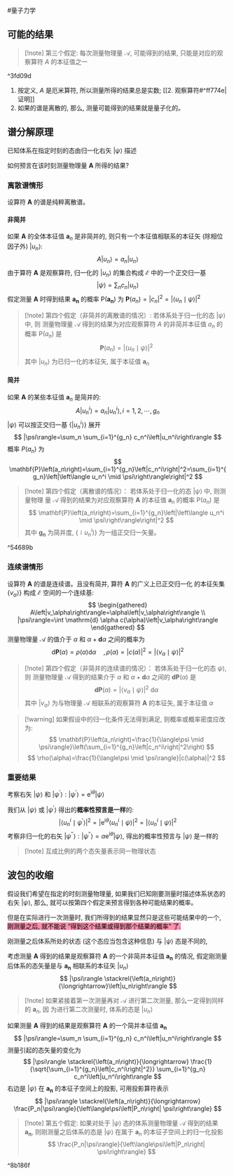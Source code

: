 #量子力学 


## 可能的结果

>[!note] 第三个假定: 
>每次测量物理量 $\mathcal{A}$, 可能得到的结果, 只能是对应的观察算符 $A$ 的本征值之一

^3fd09d


1. 按定义, $A$ 是厄米算符, 所以测量所得的结果总是实数; [[2. 观察算符#^ff774e|证明]]
2. 如果的谱是离散的, 那么, 测量可能得到的结果就是量子化的。


## 谱分解原理

已知体系在指定时刻的态由归一化右矢 $|\psi\rangle$ 描述

如何预言在该时刻测量物理量 $\boldsymbol{A}$ 所得的结果?

### 离散谱情形
设算符 $\boldsymbol{A}$ 的谱是纯粹离散谱。

#### 非简并
如果 $\boldsymbol{A}$ 的全体本征值 $\boldsymbol{a}_n$ 是非简并的, 则只有一个本征值相联系的本征矢 (除相位因子外) $\left|u_n\right\rangle:$
$$
A\left|u_n\right\rangle=a_n\left|u_n\right\rangle
$$
由于算符 $\boldsymbol{A}$ 是观察算符, 归一化的 $\left|u_n\right\rangle$ 的集合构成 $\mathcal{E}$ 中的一个正交归一基
$$
|\psi\rangle=\sum_n c_n\left|u_n\right\rangle
$$
假定测量 $\boldsymbol{A}$ 时得到结果 $\boldsymbol{a}_{\boldsymbol{n}}$ 的概率 $\mathrm{P}\left(\boldsymbol{a}_{\boldsymbol{n}}\right)$ 为 $\mathbf{P}\left(a_n\right)=\left|c_n\right|^2=\left|\left\langle u_n \mid \psi\right\rangle\right|^2$


>[!note] 第四个假定（非简并的离散谱的情况）: 
>若体系处于归一化的态 $|\psi\rangle$ 中, 则 测量物理量 $\mathcal{A}$ 得到的结果为对应观察算符 $A$ 的非简并本征值 $a_n$ 的概率 $\mathrm{P}\left(a_n\right)$ 是
>$$
\mathbf{P}\left(a_n\right)=\left|\left\langle u_n \mid \psi\right\rangle\right|^2
>$$
>其中 $\left|u_n\right\rangle$ 为已归一化的本征矢, 属于本征值 $\boldsymbol{a}_n$

#### 简并
如果 $\boldsymbol{A}$ 的某些本征值 $\boldsymbol{a}_n$ 是简并的:
$$
A\left|u_n^i\right\rangle=a_n\left|u_n^i\right\rangle, i=1,2, \cdots, g_n
$$
$|\psi\rangle$ 可以按正交归一基 $\left\{\left|u_n^i\right\rangle\right\}$ 展开
$$
|\psi\rangle=\sum_n \sum_{i=1}^{g_n} c_n^i\left|u_n^i\right\rangle
$$
概率 $P\left(a_n\right)$ 为
$$
\mathbf{P}\left(a_n\right)=\sum_{i=1}^{g_n}\left|c_n^i\right|^2=\sum_{i=1}^{g_n}\left|\left\langle u_n^i \mid \psi\right\rangle\right|^2
$$
>[!note] 第四个假定（离散谱的情况）：
>若体系处于归一化的态 $|\psi\rangle$ 中, 则测量物理 量 $\mathcal{A}$ 得到的结果为对应观察算符 $\boldsymbol{A}$ 的本征值 $\boldsymbol{a}_n$ 的概率 $\mathrm{P}\left(a_n\right)$ 是
>$$
\mathbf{P}\left(a_n\right)=\sum_{i=1}^{g_n}\left|\left\langle u_n^i \mid \psi\right\rangle\right|^2
>$$
>其中 $\boldsymbol{g}_{\boldsymbol{n}}$ 为简并度, $\left.\left\{\mid u_n^i\right)\right\}$ 为一组正交归一矢量。

^54689b


### 连续谱情形

设算符 $\boldsymbol{A}$ 的谱是连续谱。且没有简并, 算符 $\boldsymbol{A}$ 的广义上已正交归一化 的本征矢集 $\left.\left\{v_\alpha\right\rangle\right\}$ 构成 $\mathcal{E}$ 空间的一个连续基:
$$
\begin{gathered}
A\left|v_\alpha\right\rangle=\alpha\left|v_\alpha\right\rangle \\
|\psi\rangle=\int \mathrm{d} \alpha c(\alpha)\left|v_\alpha\right\rangle
\end{gathered}
$$
测量物理量 $\mathcal{A}$ 的值介于 $\alpha$ 和 $\alpha+\mathbf{d} \alpha$ 之间的概率为
$$
\mathrm{d} \mathbf{P}(\alpha)=\rho(\alpha) \mathrm{d} \alpha \quad ,\rho(\alpha)=|c(\alpha)|^2=\left|\left\langle v_\alpha \mid \psi\right\rangle\right|^2
$$

>[!note] 第四个假定（非简并的连续谱的情况）：
>若体系处于归一化的态 $\psi\rangle$, 则 测量物理量 $\mathcal{A}$ 得到的结果介于 $\alpha$ 和 $\alpha+\mathbf{d} \alpha$ 之间的 $\mathbf{d P}(\alpha)$ 是
>$$
\mathbf{d P}(\alpha)=\left|\left\langle v_\alpha \mid \psi\right\rangle\right|^2 \mathrm{~d} \alpha
>$$
>其中 $\left|v_\alpha\right\rangle$ 为与物理量 $\mathcal{A}$ 相联系的观察算符 $\boldsymbol{A}$ 的本征矢, 属于本征值 $\alpha$


>[!warning] 如果假设中的归一化条件无法得到满足, 则概率或概率密度应改为:
>$$
\mathbf{P}\left(a_n\right)=\frac{1}{\langle\psi \mid \psi\rangle}\left(\sum_{i=1}^{g_n}\left|c_n^i\right|^2\right)
>$$
>$$
\rho(\alpha)=\frac{1}{\langle\psi \mid \psi\rangle}|c(\alpha)|^2
>$$



### 重要结果

考察右矢 $|\psi\rangle$ 和 $\left|\psi^{\prime}\right\rangle:\left|\psi^{\prime}\right\rangle=\mathrm{e}^{\mathrm{i} \theta}|\psi\rangle$

我们从 $|\psi\rangle$ 或 $\left|\psi^{\prime}\right\rangle$ 得出的**概率性预言是一样**的:
$$
\left|\left\langle u_n^i \mid \psi^{\prime}\right\rangle\right|^2=\left|\mathrm{e}^{\mathrm{i} \theta}\left\langle u_n^i \mid \psi\right\rangle\right|^2=\left|\left\langle u_n^i \mid \psi\right\rangle\right|^2
$$
考察非归一化的右矢 $\left|\psi^{\prime \prime}\right\rangle:\left|\psi^{\prime \prime}\right\rangle=\alpha \mathrm{e}^{\mathrm{i} \theta}|\psi\rangle$, 得出的概率性预言与 $|\psi\rangle$ 是一样的
>[!note] 互成比例的两个态矢量表示同一物理状态


## 波包的收缩

假设我们希望在指定的时刻测量物理量, 如果我们已知刚要测量时描述体系状态的右矢 $|\psi\rangle$, 那么, 就可以按第四个假定来预言得到各种可能结果的概率。

但是在实际进行一次测量时, 我们所得到的结果显然只是这些可能结果中的一个, <mark style="background: #FF5582A6;">刚测量之后, 就不能说 “得到这个结果或得到那个结果的概率” 了.</mark>

刚测量之后体系所处的状态 (这个态应当包含这种信息) 与 $|\psi\rangle$ 态是不同的,


考虑测量 $\boldsymbol{A}$ 得到的结果是观察算符 $\boldsymbol{A}$ 的一个非简并本征值 $\boldsymbol{a}_{\boldsymbol{n}}$ 的情况, 假定刚测量后体系的态矢量是与 $\boldsymbol{a}_{\boldsymbol{n}}$ 相联系的本征矢 $\left|u_n\right\rangle$
$$
|\psi\rangle \stackrel{\left(a_n\right)}{\longrightarrow}\left|u_n\right\rangle
$$
>[!note] 如果紧接着第一次测量再对 $\mathcal{A}$ 进行第二次测量, 那么一定得到同样的 $\boldsymbol{a}_n$, 因 为进行第二次测量时, 体系的态是 $\left|u_n\right\rangle$


如果测量 $\boldsymbol{A}$ 得到的结果是观察算符 $\boldsymbol{A}$ 的一个简并本征值 $\boldsymbol{a}_{\boldsymbol{n}}$
$$
|\psi\rangle=\sum_n \sum_{i=1}^{g_n} c_n^i\left|u_n^i\right\rangle
$$
测量引起的态矢量的变化为
$$
|\psi\rangle \stackrel{\left(a_n\right)}{\longrightarrow} \frac{1}{\sqrt{\sum_{i=1}^{g_n}\left|c_n^i\right|^2}} \sum_{i=1}^{g_n} c_n^i\left|u_n^i\right\rangle
$$
右边是 $|\psi\rangle$ 在 $\boldsymbol{a}_{\boldsymbol{n}}$ 的本征子空间上的投影, 可用投影算符表示
$$
|\psi\rangle \stackrel{\left(a_n\right)}{\longrightarrow} \frac{P_n|\psi\rangle}{\left\langle\psi\left|P_n\right| \psi\right\rangle}
$$


>[!note] 第五个假定: 
>如果对处于 $|\psi\rangle$ 态的体系测量物理量 $\mathcal{A}$ 得到的结果 $\boldsymbol{a}_{\boldsymbol{n}}$, 则刚测量之后体系的态是 $|\psi\rangle$ 在属于 $\boldsymbol{a}_n$ 的本征子空间上的归一化投影
>$$
\frac{P_n|\psi\rangle}{\left\langle\psi\left|P_n\right| \psi\right\rangle}
>$$

^8b186f
